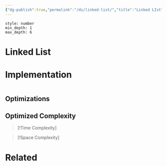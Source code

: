 ```yaml
---
{"dg-publish":true,"permalink":"/ds/linked-list/","title":"Linked LIst","tags":["ds","linked-list"]}
---
```



```toc 
style: number 
min_depth: 1 
max_depth: 6
```

# Linked List

# Implementation

```python

```

## Optimizations

## Optimized Complexity

>[!Time Complexity]

>[!Space Complexity]



# Related
